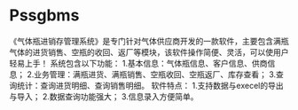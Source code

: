 # Pssgbms
 《气体瓶进销存管理系统》是专门针对气体供应商开发的一款软件，主要包含满瓶气体的进货销售、空瓶的收回、返厂等模块，该软件操作简便、灵活，可以使用户轻易上手！ 系统包含以下功能： 1.基本信息：气体瓶信息、客户信息、供商信息； 2.业务管理：满瓶进货、满瓶销售、空瓶收回、空瓶返厂、库存查看； 3.查询统计：查询进货明细、查询销售明细。 软件特点： 1.支持数据与execel的导出与导入； 2.数据查询功能强大； 3.信息录入方便简单。
